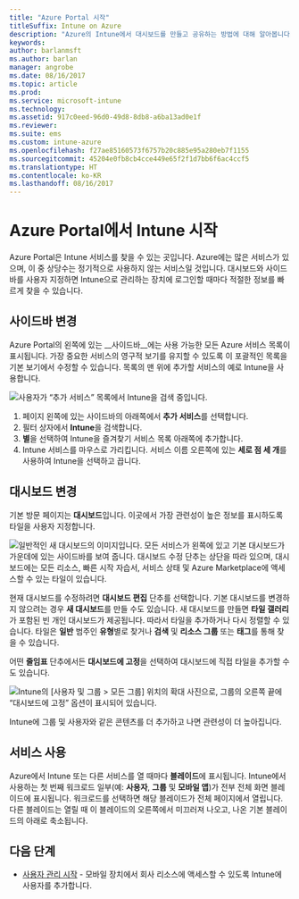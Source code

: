 ```yaml
---
title: "Azure Portal 시작"
titleSuffix: Intune on Azure
description: "Azure의 Intune에서 대시보드를 만들고 공유하는 방법에 대해 알아봅니다."
keywords: 
author: barlanmsft
ms.author: barlan
manager: angrobe
ms.date: 08/16/2017
ms.topic: article
ms.prod: 
ms.service: microsoft-intune
ms.technology: 
ms.assetid: 917c0eed-96d0-49d8-8db8-a6ba13ad0e1f
ms.reviewer: 
ms.suite: ems
ms.custom: intune-azure
ms.openlocfilehash: f27ae85160573f6757b20c885e95a280eb7f1155
ms.sourcegitcommit: 45204e0fb8cb4cce449e65f2f1d7bb6f6ac4ccf5
ms.translationtype: HT
ms.contentlocale: ko-KR
ms.lasthandoff: 08/16/2017
---
```

# <a name="getting-started-with-intune-in-the-azure-portal"></a>Azure Portal에서 Intune 시작

Azure Portal은 Intune 서비스를 찾을 수 있는 곳입니다. Azure에는 많은 서비스가 있으며, 이 중 상당수는 정기적으로 사용하지 않는 서비스일 것입니다. 대시보드와 사이드바를 사용자 지정하면 Intune으로 관리하는 장치에 로그인할 때마다 적절한 정보를 빠르게 찾을 수 있습니다.

## <a name="changing-the-sidebar"></a>사이드바 변경

Azure Portal의 왼쪽에 있는 __사이드바__에는 사용 가능한 모든 Azure 서비스 목록이 표시됩니다. 가장 중요한 서비스의 영구적 보기를 유지할 수 있도록 이 포괄적인 목록을 기본 보기에서 수정할 수 있습니다. 목록의 맨 위에 추가할 서비스의 예로 Intune을 사용합니다.

![사용자가 “추가 서비스” 목록에서 Intune을 검색 중입니다.](./media/azure-add-intune1.png)

1. 페이지 왼쪽에 있는 사이드바의 아래쪽에서 **추가 서비스**를 선택합니다.
2. 필터 상자에서 **Intune**을 검색합니다.
3. **별**을 선택하여 Intune을 즐겨찾기 서비스 목록 아래쪽에 추가합니다.
4. Intune 서비스를 마우스로 가리킵니다. 서비스 이름 오른쪽에 있는 **세로 점 세 개**를 사용하여 Intune을 선택하고 끕니다.

## <a name="changing-the-dashboard"></a>대시보드 변경

기본 방문 페이지는 **대시보드**입니다. 이곳에서 가장 관련성이 높은 정보를 표시하도록 타일을 사용자 지정합니다.

![일반적인 새 대시보드의 이미지입니다. 모든 서비스가 왼쪽에 있고 기본 대시보드가 가운데에 있는 사이드바를 보여 줍니다. 대시보드 수정 단추는 상단을 따라 있으며, 대시보드에는 모든 리소스, 빠른 시작 자습서, 서비스 상태 및 Azure Marketplace에 액세스할 수 있는 타일이 있습니다.](./media/azure-default-dashboard.png)

현재 대시보드를 수정하려면 **대시보드 편집** 단추를 선택합니다. 기본 대시보드를 변경하지 않으려는 경우 **새 대시보드**를 만들 수도 있습니다. 새 대시보드를 만들면 **타일 갤러리**가 포함된 빈 개인 대시보드가 제공됩니다. 따라서 타일을 추가하거나 다시 정렬할 수 있습니다. 타일은 **일반** 범주인 **유형**별로 찾거나 **검색** 및 **리소스 그룹** 또는 **태그**를 통해 찾을 수 있습니다.

어떤 **줄임표** 단추에서든 **대시보드에 고정**을 선택하여 대시보드에 직접 타일을 추가할 수도 있습니다.

![Intune의 [사용자 및 그룹 > 모든 그룹] 위치의 확대 사진으로, 그룹의 오른쪽 끝에 “대시보드에 고정” 옵션이 표시되어 있습니다.](./media/azure-pin-to-dashboard.png)

Intune에 그룹 및 사용자와 같은 콘텐츠를 더 추가하고 나면 관련성이 더 높아집니다.

## <a name="using-services"></a>서비스 사용

Azure에서 Intune 또는 다른 서비스를 열 때마다 **블레이드**에 표시됩니다. Intune에서 사용하는 첫 번째 워크로드 일부(예: **사용자**, **그룹** 및 **모바일 앱**)가 전부 전체 화면 블레이드에 표시됩니다. 워크로드를 선택하면 해당 블레이드가 전체 페이지에서 열립니다. 다른 블레이드는 열릴 때 이 블레이드의 오른쪽에서 미끄러져 나오고, 나온 기본 블레이드의 아래로 축소됩니다. 

## <a name="next-steps"></a>다음 단계

* [사용자 관리 시작](get-started-users.md) - 모바일 장치에서 회사 리소스에 액세스할 수 있도록 Intune에 사용자를 추가합니다.
